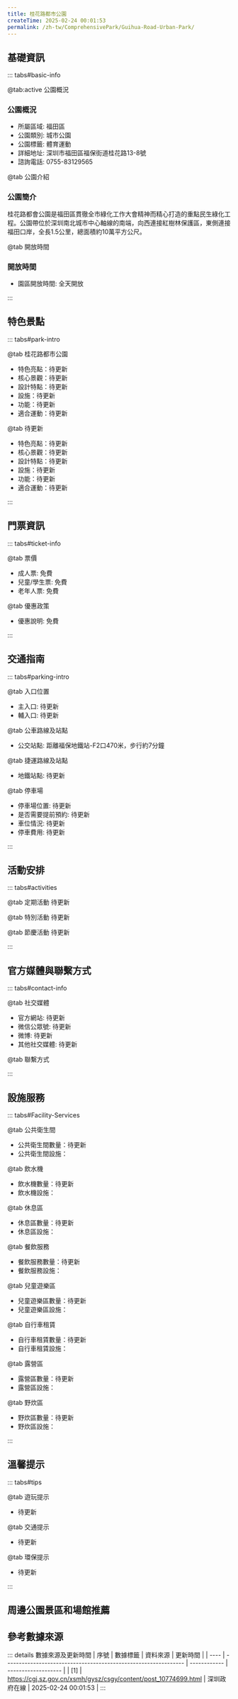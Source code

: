 ```yaml
---
title: 桂花路都市公園
createTime: 2025-02-24 00:01:53
permalink: /zh-tw/ComprehensivePark/Guihua-Road-Urban-Park/
---
```



<script setup>
import ImageSwiper from '/.vuepress/theme/components/ImageSwiper.vue'
// 轮播图数据
const swiperItems = [
    {
                link: 'https://cgj.sz.gov.cn/img/4/4005/4005713/10774699.jpg',
                title: '桂花路都市公園',
                description: '',
                author: '深圳政府在線',
                date: '2025/02/25'
                },
  {
                link: 'https://cgj.sz.gov.cn/img/4/4005/4005713/10774699.jpg',
                title: '桂花路都市公園',
                description: '',
                author: '深圳政府在線',
                date: '2025/02/25'
                }
]
// 配置项
const swiperConfig = {
  height: 500,
  showInfo: true
}
</script>
<!-- 轮播图组件 -->
<ImageSwiper :items="swiperItems" :config="swiperConfig" />



## 基礎資訊

::: tabs#basic-info

@tab:active 公園概況
### 公園概況
- 所屬區域: 福田區
- 公園類別: 城市公園
- 公園標籤: 體育運動
- 詳細地址: 深圳市福田區福保街道桂花路13-8號
- 諮詢電話: 0755-83129565

@tab 公園介紹
### 公園簡介
 桂花路都會公園是福田區貫徹全市綠化工作大會精神而精心打造的重點民生綠化工程。公園帶位於深圳南北城市中心軸線的南端，向西連接紅樹林保護區，東側連接福田口岸，全長1.5公里，總面積約10萬平方公尺。


@tab 開放時間
### 開放時間
- 園區開放時間: 全天開放

:::

## 特色景點

::: tabs#park-intro

@tab 桂花路都市公園
<ImageCard
image="https://cgj.sz.gov.cn/images/index20230710_1.png"
    title="桂花路都市公園"
    description="桂花路都市公園帶設計遵循保持原生態、維護景觀多樣性的原則，公園帶內原2800多棵冠幅茂密的喬木保留完好，鬱鬱蔥蔥的林蔭和蜿蜒的流水構成了公園的整體景觀格局。林蔭休閒活動區位於東側，活力運動區位於中段，藝術活動體育區位於西側。各區域內透過綠道貫穿，形成功能上獨立、空間上互相連結的綜合系統。"
    date=""
    author="深圳政府在線"
/>


- 特色亮點：待更新
- 核心景觀：待更新
- 設計特點：待更新
- 設施：待更新
- 功能：待更新
- 適合運動：待更新

@tab 待更新
<ImageCard
image="https://cgj.sz.gov.cn/images/index20230710_1.png"
    title="桂花路都市公園"
    description="桂花路都市公園帶設計遵循保持原生態、維護景觀多樣性的原則，公園帶內原2800多棵冠幅茂密的喬木保留完好，鬱鬱蔥蔥的林蔭和蜿蜒的流水構成了公園的整體景觀格局。林蔭休閒活動區位於東側，活力運動區位於中段，藝術活動體育區位於西側。各區域內透過綠道貫穿，形成功能上獨立、空間上互相連結的綜合系統。"
    date=""
    author="深圳政府在線"
/>


- 特色亮點：待更新
- 核心景觀：待更新
- 設計特點：待更新
- 設施：待更新
- 功能：待更新
- 適合運動：待更新

:::

## 門票資訊

::: tabs#ticket-info

@tab 票價
- 成人票: 免費
- 兒童/學生票: 免費
- 老年人票: 免費

@tab 優惠政策
- 優惠說明: 免費

:::

## 交通指南

::: tabs#parking-intro

@tab 入口位置
- 主入口: 待更新
- 輔入口: 待更新

@tab 公車路線及站點
- 公交站點: 距離福保地鐵站-F2口470米，步行約7分鐘

@tab 捷運路線及站點
- 地鐵站點: 待更新

@tab 停車場
- 停車場位置: 待更新
- 是否需要提前預約: 待更新
- 車位情況: 待更新
- 停車費用: 待更新

:::

## 活動安排

::: tabs#activities

@tab 定期活動
待更新

@tab 特別活動
待更新

@tab 節慶活動
待更新

:::

## 官方媒體與聯繫方式

::: tabs#contact-info

@tab 社交媒體
- 官方網站: 待更新
- 微信公眾號: 待更新
- 微博: 待更新
- 其他社交媒體: 待更新

@tab 聯繫方式

:::

## 設施服務

::: tabs#Facility-Services

@tab 公共衛生間
- 公共衛生間數量：待更新
- 公共衛生間設施：

@tab 飲水機
- 飲水機數量：待更新
- 飲水機設施：

@tab 休息區
- 休息區數量：待更新
- 休息區設施：

@tab 餐飲服務
- 餐飲服務數量：待更新
- 餐飲服務設施：

@tab 兒童遊樂區
- 兒童遊樂區數量：待更新
- 兒童遊樂區設施：

@tab 自行車租賃
- 自行車租賃數量：待更新
- 自行車租賃設施：

@tab 露營區
- 露營區數量：待更新
- 露營區設施：

@tab 野炊區
- 野炊區數量：待更新
- 野炊區設施：

:::

## 溫馨提示

::: tabs#tips

@tab 遊玩提示
- 待更新

@tab 交通提示
- 待更新

@tab 環保提示
- 待更新

:::

## 周邊公園景區和場館推薦

<CardGrid>
  <ImageCard
        image="https://cgj.sz.gov.cn/img/4/4005/4005715/10774700.jpg"
        title="市民中心廣場"
        description="市民廣場為深圳市中心區中心廣場及南中軸景觀環境工程的重要組成部分，於2005年4月正式動工，2006年10月1日起正式向市民開放。廣場以'城市與大自然的嶄新結合'為主題，除了可供遊憩、休閒、娛樂外，還利用大量綠地來美化環境，將對緩解城市熱島效應發揮重要作用，同時為了有效利用能源，整個廣場的照明系統都採用了節能、環保設備"
        href="/zh-tw/ComprehensivePark/Civic-Center-Square/"
        author="深圳政府在線"
        date="2025/01/02"
      />
      <ImageCard
        image="https://cgj.sz.gov.cn/img/4/4005/4005715/10774700.jpg"
        title="市民中心廣場"
        description="市民廣場為深圳市中心區中心廣場及南中軸景觀環境工程的重要組成部分，於2005年4月正式動工，2006年10月1日起正式向市民開放。廣場以'城市與大自然的嶄新結合'為主題，除了可供遊憩、休閒、娛樂外，還利用大量綠地來美化環境，將對緩解城市熱島效應發揮重要作用，同時為了有效利用能源，整個廣場的照明系統都採用了節能、環保設備"
        href="/zh-tw/ComprehensivePark/Civic-Center-Square/"
        author="深圳政府在線"
        date="2025/01/02"
      />
    </CardGrid>


## 參考數據來源

::: details 數據來源及更新時間
| 序號 | 數據標籤                                                        | 資料來源     | 更新時間            |
| ---- | --------------------------------------------------------------- | ------------ | ------------------- |
| [1]  | https://cgj.sz.gov.cn/xsmh/gysz/csgy/content/post_10774699.html | 深圳政府在線 | 2025-02-24 00:01:53 |
:::

